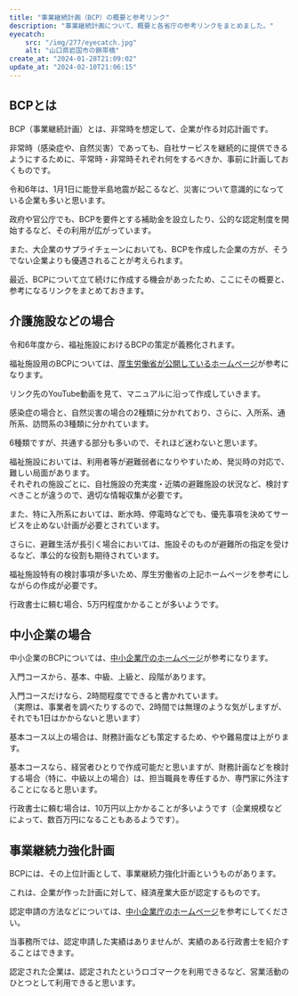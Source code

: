 ```yaml
---
title: "事業継続計画（BCP）の概要と参考リンク"
description: "事業継続計画について、概要と各省庁の参考リンクをまとめました。"
eyecatch: 
    src: "/img/277/eyecatch.jpg"
    alt: "山口県岩国市の錦帯橋"
create_at: "2024-01-28T21:09:02"
update_at: "2024-02-10T21:06:15"
---
```


## BCPとは

BCP（事業継続計画）とは、非常時を想定して、企業が作る対応計画です。

非常時（感染症や、自然災害）であっても、自社サービスを継続的に提供できるようにするために、平常時・非常時それぞれ何をするべきか、事前に計画しておくものです。

令和6年は、1月1日に能登半島地震が起こるなど、災害について意識的になっている企業も多いと思います。

政府や官公庁でも、BCPを要件とする補助金を設立したり、公的な認定制度を開始するなど、その利用が広がっています。

また、大企業のサプライチェーンにおいても、BCPを作成した企業の方が、そうでない企業よりも優遇されることが考えられます。

最近、BCPについて立て続けに作成する機会があったため、ここにその概要と、参考になるリンクをまとめておきます。

## 介護施設などの場合

令和6年度から、福祉施設におけるBCPの策定が義務化されます。

福祉施設用のBCPについては、[厚生労働省が公開しているホームページ](https://www.mhlw.go.jp/stf/seisakunitsuite/bunya/hukushi_kaigo/kaigo_koureisha/douga_00002.html)が参考になります。

リンク先のYouTube動画を見て、マニュアルに沿って作成していきます。

感染症の場合と、自然災害の場合の2種類に分かれており、さらに、入所系、通所系、訪問系の3種類に分かれています。

6種類ですが、共通する部分も多いので、それほど迷わないと思います。

福祉施設においては、利用者等が避難弱者になりやすいため、発災時の対応で、難しい局面があります。  
それぞれの施設ごとに、自社施設の充実度・近隣の避難施設の状況など、検討すべきことが違うので、適切な情報収集が必要です。

また、特に入所系においては、断水時、停電時などでも、優先事項を決めてサービスを止めない計画が必要とされています。

さらに、避難生活が長引く場合においては、施設そのものが避難所の指定を受けるなど、準公的な役割も期待されています。

福祉施設特有の検討事項が多いため、厚生労働省の上記ホームページを参考にしながらの作成が必要です。

行政書士に頼む場合、5万円程度かかることが多いようです。

## 中小企業の場合

中小企業のBCPについては、[中小企業庁のホームページ](https://www.chusho.meti.go.jp/bcp/)が参考になります。

入門コースから、基本、中級、上級と、段階があります。

入門コースだけなら、2時間程度でできると書かれています。  
（実際は、事業者を調べたりするので、2時間では無理のような気がしますが、それでも1日はかからないと思います）

基本コース以上の場合は、財務計画なども策定するため、やや難易度は上がります。

基本コースなら、経営者ひとりで作成可能だと思いますが、財務計画などを検討する場合（特に、中級以上の場合）は、担当職員を専任するか、専門家に外注することになると思います。

行政書士に頼む場合は、10万円以上かかることが多いようです（企業規模などによって、数百万円になることもあるようです）。

## 事業継続力強化計画

BCPには、その上位計画として、事業継続力強化計画というものがあります。

これは、企業が作った計画に対して、経済産業大臣が認定するものです。

認定申請の方法などについては、[中小企業庁のホームページ](https://www.chusho.meti.go.jp/keiei/antei/bousai/keizokuryoku.htm)を参考にしてください。

当事務所では、認定申請した実績はありませんが、実績のある行政書士を紹介することはできます。

認定された企業は、認定されたというロゴマークを利用できるなど、営業活動のひとつとして利用できると思います。

